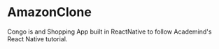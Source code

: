 # AmazonClone

Congo is and Shopping App built in ReactNative to follow Academind's React Native tutorial.
